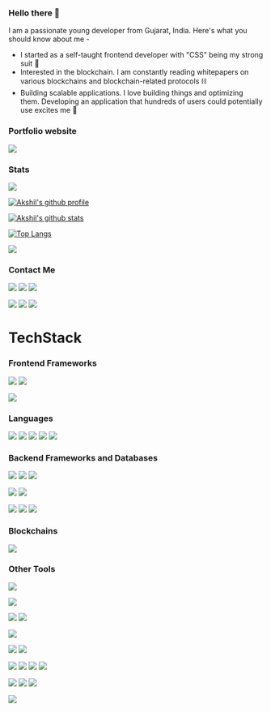 ### Hello there 👋
I am a passionate young developer from Gujarat, India. Here's what you should know about me - 
  - I started as a self-taught frontend developer with "CSS" being my strong suit :mechanical_arm:
  - Interested in the blockchain. I am constantly reading whitepapers on various blockchains and blockchain-related protocols :chains:
  - Building scalable applications. I love building things and optimizing them. Developing an application that hundreds of users could potentially use excites me :star_struck:
 ### Portfolio website
[<img src="https://img.shields.io/badge/website-000000?style=for-the-badge&logo=About.me&logoColor=white" />](https://akshilvthumar.social)
### Stats
![](https://komarev.com/ghpvc/?username=AkshilVT)

[![Akshil's github profile](https://github-profile-summary-cards.vercel.app/api/cards/profile-details?username=AkshilVT&theme=tokyonight)](https://www.akshilvthumar.social)

[![Akshil's github stats](https://github-readme-stats.vercel.app/api?username=AkshilVT&count_private=true&show_icons=true&theme=tokyonight)](https://www.akshilvthumar.social)

[![Top Langs](https://github-readme-stats.vercel.app/api/top-langs/?username=AkshilVT&langs_count=6&layout=compact&theme=tokyonight)](https://www.akshilvthumar.social)

<img src="https://github-profile-trophy.vercel.app/?username=AkshilVT&margin-w=5&theme=radical">

### Contact Me
[<img src="https://img.shields.io/badge/Gmail-D14836?style=for-the-badge&logo=gmail&logoColor=white" />](mailto:akshilvthumar@gmail.com)
[<img src="https://img.shields.io/badge/LinkedIn-0077B5?style=for-the-badge&logo=linkedin&logoColor=white" />](https://www.linkedin.com/in/akshilthumar/)
[<img src="https://img.shields.io/badge/Twitter-1DA1F2?style=for-the-badge&logo=twitter&logoColor=white" />](https://twitter.com/AkshilThumar)

[<img src="https://img.shields.io/badge/Codechef-%23B92B27.svg?&style=for-the-badge&logo=Codechef&logoColor=white" />](https://www.codechef.com/users/akshilvt)
[<img src="https://img.shields.io/badge/Codeforces-445f9d?style=for-the-badge&logo=Codeforces&logoColor=white" />](https://codeforces.com/profile/akshilvthumar)
[<img src="https://img.shields.io/badge/-LeetCode-FFA116?style=for-the-badge&logo=LeetCode&logoColor=black" />](https://leetcode.com/AkshilVT/)

# TechStack

### Frontend Frameworks
[<img src="https://img.shields.io/badge/React-20232A?style=for-the-badge&logo=react&logoColor=61DAFB"/>]()
[<img src="https://img.shields.io/badge/Svelte-4A4A55?style=for-the-badge&logo=svelte&logoColor=FF3E00"/>]()

[<img src="https://img.shields.io/badge/Tailwind_CSS-38B2AC?style=for-the-badge&logo=tailwind-css&logoColor=white"/>]()

### Languages
[<img src="https://img.shields.io/badge/Python-3776AB?style=for-the-badge&logo=python&logoColor=white"/>]()
[<img src="https://img.shields.io/badge/HTML-239120?style=for-the-badge&logo=html5&logoColor=white"/>]()
[<img src="https://img.shields.io/badge/CSS-239120?&style=for-the-badge&logo=css3&logoColor=white"/>]()
[<img src="https://img.shields.io/badge/JavaScript-F7DF1E?style=for-the-badge&logo=JavaScript&logoColor=white"/>]()
[<img src="https://img.shields.io/badge/TypeScript-007ACC?style=for-the-badge&logo=typescript&logoColor=white"/>]()

### Backend Frameworks and Databases
[<img src="https://img.shields.io/badge/Node.js-43853D?style=for-the-badge&logo=node.js&logoColor=white"/>]()
[<img src="https://img.shields.io/badge/Express.js-404D59?style=for-the-badge"/>]()
[<img src="https://img.shields.io/badge/Django-092E20?style=for-the-badge&logo=django&logoColor=white"/>]()


[<img src="https://img.shields.io/badge/Supabase-181818?style=for-the-badge&logo=supabase&logoColor=whit"/>]()
[<img src="https://img.shields.io/badge/Firebase-039BE5?style=for-the-badge&logo=Firebase&logoColor=white"/>]()

[<img src="https://img.shields.io/badge/MySQL-00000F?style=for-the-badge&logo=mysql&logoColor=white"/>]()
[<img src="https://img.shields.io/badge/Oracle-F80000?style=for-the-badge&logo=Oracle&logoColor=white"/>]()
[<img src="https://img.shields.io/badge/PostgreSQL-316192?style=for-the-badge&logo=postgresql&logoColor=white"/>]()

### Blockchains
[<img src="https://img.shields.io/badge/Ethereum-3C3C3D?logo=ethereum&logoColor=fff&style=for-the-badge"/>]()

### Other Tools
[<img src="https://img.shields.io/badge/GIT-E44C30?style=for-the-badge&logo=git&logoColor=white"/>]()

[<img src="https://img.shields.io/badge/Amazon_AWS-232F3E?style=for-the-badge&logo=amazon-aws&logoColor=white"/>]()

[<img src="https://img.shields.io/badge/Netlify-00C7B7?style=for-the-badge&logo=netlify&logoColor=white"/>]()
[<img src="https://img.shields.io/badge/Vercel-000000?style=for-the-badge&logo=vercel&logoColor=white"/>]()

[<img src="https://img.shields.io/badge/Markdown-000000?style=for-the-badge&logo=markdown&logoColor=white"/>]()

[<img src="https://img.shields.io/badge/Unity-100000?style=for-the-badge&logo=unity&logoColor=white"/>]()
[<img src="https://img.shields.io/badge/blender-%23F5792A.svg?style=for-the-badge&logo=blender&logoColor=white"/>]()

[<img src="https://img.shields.io/badge/Figma-F24E1E?style=for-the-badge&logo=figma&logoColor=white"/>]()
[<img src="https://img.shields.io/badge/Framer-black?style=for-the-badge&logo=framer&logoColor=blue"/>]()
[<img src="https://img.shields.io/badge/Canva-%2300C4CC.svg?&style=for-the-badge&logo=Canva&logoColor=white"/>]()
[<img src="https://img.shields.io/badge/Adobe%20InDesign-FF3366?style=for-the-badge&logo=Adobe%20InDesign&logoColor=white"/>]()

[<img src="https://img.shields.io/badge/eslint-3A33D1?style=for-the-badge&logo=eslint&logoColor=white"/>]()
[<img src="https://img.shields.io/badge/prettier-1A2C34?style=for-the-badge&logo=prettier&logoColor=F7BA3E"/>]()
[<img src="https://img.shields.io/badge/SonarLint-CB2029?style=for-the-badge&logo=sonarlint&logoColor=white"/>]()

[<img src="https://img.shields.io/badge/testing%20library-323330?style=for-the-badge&logo=testing-library&logoColor=red"/>]()


<!--
**AkshilVT/AkshilVT** is a ✨ _special_ ✨ repository because its `README.md` (this file) appears on your GitHub profile.

Here are some ideas to get you started:

- 🔭 I’m currently working on ...
- 🌱 I’m currently learning ...
- 👯 I’m looking to collaborate on ...
- 🤔 I’m looking for help with ...
- 💬 Ask me about ...
- 📫 How to reach me: ...
- 😄 Pronouns: ...
- ⚡ Fun fact: ...

-->
